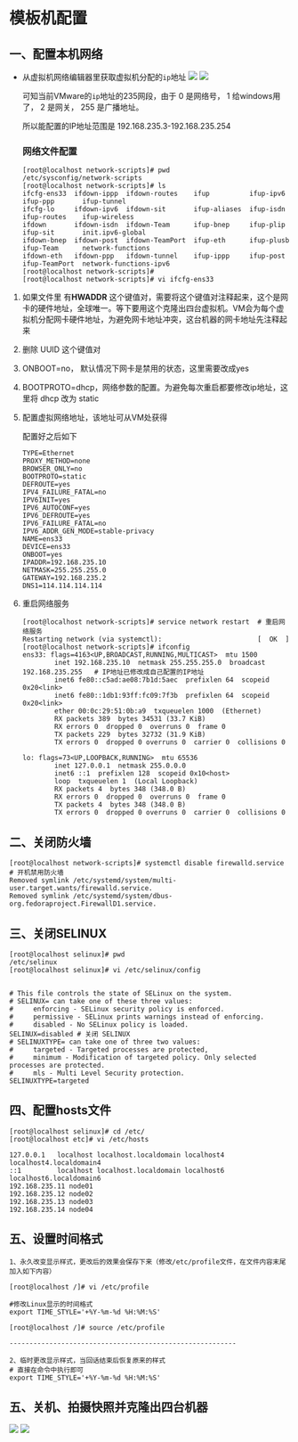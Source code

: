 # 模板机配置

## 一、配置本机网络
+ 从虚拟机网络编辑器里获取虚拟机分配的`ip`地址
  ![](./doc/虚拟网络编辑器.png)
  ![](./doc/VMnet8.png)

  可知当前VMware的`ip`地址的235网段，由于 0 是网络号， 1 给windows用了， 2 是网关， 255 是广播地址。

  所以能配置的IP地址范围是 192.168.235.3-192.168.235.254
  
  ### 网络文件配置
  
  ```shell
  [root@localhost network-scripts]# pwd
  /etc/sysconfig/network-scripts
  [root@localhost network-scripts]# ls
  ifcfg-ens33  ifdown-ippp  ifdown-routes    ifup          ifup-ipv6   ifup-ppp       ifup-tunnel
  ifcfg-lo     ifdown-ipv6  ifdown-sit       ifup-aliases  ifup-isdn   ifup-routes    ifup-wireless
  ifdown       ifdown-isdn  ifdown-Team      ifup-bnep     ifup-plip   ifup-sit       init.ipv6-global
  ifdown-bnep  ifdown-post  ifdown-TeamPort  ifup-eth      ifup-plusb  ifup-Team      network-functions
  ifdown-eth   ifdown-ppp   ifdown-tunnel    ifup-ippp     ifup-post   ifup-TeamPort  network-functions-ipv6
  [root@localhost network-scripts]#
  [root@localhost network-scripts]# vi ifcfg-ens33
  ```

1. 如果文件里 有**HWADDR** 这个键值对，需要将这个键值对注释起来，这个是网卡的硬件地址，全球唯一。等下要用这个克隆出四台虚拟机。VM会为每个虚拟机分配网卡硬件地址，为避免网卡地址冲突，这台机器的网卡地址先注释起来

2. 删除 UUID 这个键值对

3. ONBOOT=no， 默认情况下网卡是禁用的状态，这里需要改成yes

4. BOOTPROTO=dhcp，网络参数的配置。为避免每次重启都要修改ip地址，这里将 dhcp 改为 static

5. 配置虚拟网络地址，该地址可从VM处获得
   
   配置好之后如下

   ```shell
   TYPE=Ethernet
   PROXY_METHOD=none
   BROWSER_ONLY=no
   BOOTPROTO=static
   DEFROUTE=yes
   IPV4_FAILURE_FATAL=no
   IPV6INIT=yes
   IPV6_AUTOCONF=yes
   IPV6_DEFROUTE=yes
   IPV6_FAILURE_FATAL=no
   IPV6_ADDR_GEN_MODE=stable-privacy
   NAME=ens33
   DEVICE=ens33
   ONBOOT=yes
   IPADDR=192.168.235.10
   NETMASK=255.255.255.0
   GATEWAY=192.168.235.2
   DNS1=114.114.114.114
   ```
   
6. 重启网络服务

   ```shell
   [root@localhost network-scripts]# service network restart  # 重启网络服务
   Restarting network (via systemctl):                        [  OK  ]
   [root@localhost network-scripts]# ifconfig
   ens33: flags=4163<UP,BROADCAST,RUNNING,MULTICAST>  mtu 1500
           inet 192.168.235.10  netmask 255.255.255.0  broadcast 192.168.235.255   # IP地址已修改成自己配置的IP地址
           inet6 fe80::c5ad:ae08:7b1d:5aec  prefixlen 64  scopeid 0x20<link>
           inet6 fe80::1db1:93ff:fc09:7f3b  prefixlen 64  scopeid 0x20<link>
           ether 00:0c:29:51:0b:a9  txqueuelen 1000  (Ethernet)
           RX packets 389  bytes 34531 (33.7 KiB)
           RX errors 0  dropped 0  overruns 0  frame 0
           TX packets 229  bytes 32732 (31.9 KiB)
           TX errors 0  dropped 0 overruns 0  carrier 0  collisions 0
   
   lo: flags=73<UP,LOOPBACK,RUNNING>  mtu 65536
           inet 127.0.0.1  netmask 255.0.0.0
           inet6 ::1  prefixlen 128  scopeid 0x10<host>
           loop  txqueuelen 1  (Local Loopback)
           RX packets 4  bytes 348 (348.0 B)
           RX errors 0  dropped 0  overruns 0  frame 0
           TX packets 4  bytes 348 (348.0 B)
           TX errors 0  dropped 0 overruns 0  carrier 0  collisions 0
   ```

## 二、关闭防火墙

```shell
[root@localhost network-scripts]# systemctl disable firewalld.service  # 开机禁用防火墙
Removed symlink /etc/systemd/system/multi-user.target.wants/firewalld.service.
Removed symlink /etc/systemd/system/dbus-org.fedoraproject.FirewallD1.service.
```

## 三、关闭SELINUX

```shell
[root@localhost selinux]# pwd
/etc/selinux
[root@localhost selinux]# vi /etc/selinux/config 


# This file controls the state of SELinux on the system.
# SELINUX= can take one of these three values:
#     enforcing - SELinux security policy is enforced.
#     permissive - SELinux prints warnings instead of enforcing.
#     disabled - No SELinux policy is loaded.
SELINUX=disabled # 关闭 SELINUX
# SELINUXTYPE= can take one of three two values:
#     targeted - Targeted processes are protected,
#     minimum - Modification of targeted policy. Only selected processes are protected.
#     mls - Multi Level Security protection.
SELINUXTYPE=targeted

```

## 四、配置hosts文件

```shell
[root@localhost selinux]# cd /etc/
[root@localhost etc]# vi /etc/hosts

127.0.0.1   localhost localhost.localdomain localhost4 localhost4.localdomain4
::1         localhost localhost.localdomain localhost6 localhost6.localdomain6
192.168.235.11 node01
192.168.235.12 node02
192.168.235.13 node03
192.168.235.14 node04
```

## 五、设置时间格式

```shell
1、永久改变显示样式，更改后的效果会保存下来（修改/etc/profile文件，在文件内容末尾加入如下内容）

[root@localhost /]# vi /etc/profile

#修改Linux显示的时间格式
export TIME_STYLE='+%Y-%m-%d %H:%M:%S'

[root@localhost /]# source /etc/profile

---------------------------------------------------------

2、临时更改显示样式，当回话结束后恢复原来的样式
# 直接在命令中执行即可
export TIME_STYLE='+%Y-%m-%d %H:%M:%S'
```

## 五、关机、拍摄快照并克隆出四台机器

![](./doc/拍摄快照.png)
![](./doc/克隆快照.png)